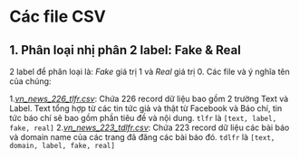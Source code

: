 # Các file CSV

## 1. Phân loại nhị phân 2 label: Fake & Real

2 label để phân loại là: _Fake_ giá trị 1 và _Real_ giá trị 0. Các file và ý nghĩa tên của chúng:

1._[vn_news_226_tlfr.csv]()_: Chứa 226 record dữ liệu bao gồm 2 trường Text và Label. Text tổng hợp từ các tin tức giả và thật từ Facebook và Báo chí, tin tức báo chí sẽ bao gồm phần tiêu đề và nội dung. ```tlfr``` là ```[text, label, fake, real]```
2._[vn_news_223_tdlfr.csv]()_: Chứa 223 record dữ liệu các bài báo và domain name của các trang đã đăng các bài báo đó. ```tdlfr``` là ```[text, domain, label, fake, real]```